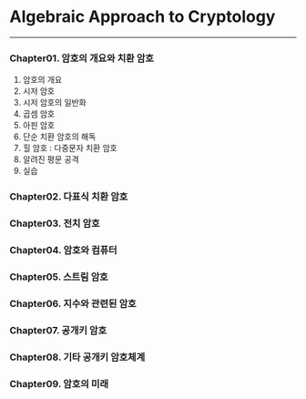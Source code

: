 # Algebraic Approach to Cryptology
---
### Chapter01. 암호의 개요와 치환 암호
1. 암호의 개요
2. 시저 암호
3. 시저 암호의 일반화
4. 곱셈 암호
5. 아핀 암호
6. 단순 치환 암호의 해독
7. 힐 암호 : 다중문자 치환 암호
8. 알려진 평문 공격
9. 실습
### Chapter02. 다표식 치환 암호
### Chapter03. 전치 암호
### Chapter04. 암호와 컴퓨터
### Chapter05. 스트림 암호
### Chapter06. 지수와 관련된 암호
### Chapter07. 공개키 암호
### Chapter08. 기타 공개키 암호체계
### Chapter09. 암호의 미래
